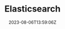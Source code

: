 ---
title: "Elasticsearch"
description: ""
date: 2023-08-06T13:59:06Z
lastmod: 2023-08-06T13:59:06Z
draft: false
images: []
type: docs
weight: 100
---